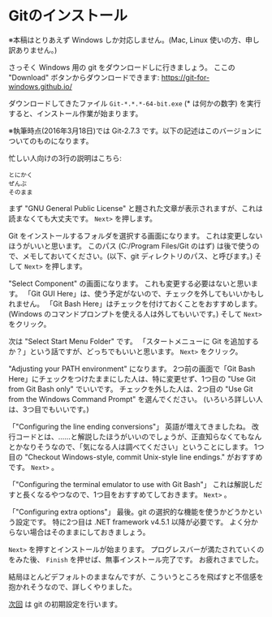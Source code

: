 # Gitのインストール

※本稿はとりあえず Windows しか対応しません。(Mac, Linux 使いの方、申し訳ありません。)

さっそく Windows 用の git をダウンロードしに行きましょう。
ここの "Download" ボタンからダウンロードできます: <https://git-for-windows.github.io/>

ダウンロードしてきたファイル ``Git-*.*.*-64-bit.exe`` (* は何かの数字) を実行すると、インストール作業が始まります。

※執筆時点(2016年3月18日)では Git-2.7.3 です。以下の記述はこのバージョンについてのものになります。

忙しい人向けの3行の説明はこちら:

```
とにかく
ぜんぶ
そのまま
```

まず "GNU General Public License" と題された文章が表示されますが、これは読まなくても大丈夫です。 ``Next>`` を押します。

Git をインストールするフォルダを選択する画面になります。
これは変更しないほうがいいと思います。
このパス (C:/Program Files/Git のはず) は後で使うので、メモしておいてください。(以下、git ディレクトリのパス、と呼びます。)
そして ``Next>`` を押します。

"Select Component" の画面になります。
これも変更する必要はないと思います。
「Git GUI Here」は、使う予定がないので、チェックを外してもいいかもしれません。
「Git Bash Here」はチェックを付けておくことをおすすめします。
(Windows のコマンドプロンプトを使える人は外してもいいです。)
そして ``Next>`` をクリック。

次は "Select Start Menu Folder" です。
「スタートメニューに Git を追加するか？」という話ですが、どっちでもいいと思います。
``Next>`` をクリック。

"Adjusting your PATH environment" になります。
2つ前の画面で「Git Bash Here」にチェックをつけたままにした人は、特に変更せず、1つ目の "Use Git from Git Bash only" でいいです。
チェックを外した人は、2つ目の "Use Git from the Windows Command Prompt" を選んでください。
(いろいろ詳しい人は、3つ目でもいいです。)

「"Configuring the line ending conversions"」
英語が増えてきましたね。
改行コードとは、……と解説したほうがいいのでしょうが、正直知らなくてもなんとかなりそうなので、「気になる人は調べてください」ということにします。
1つ目の "Checkout Windows-style, commit Unix-style line endings." がおすすめです。
``Next>`` 。

「"Configuring the terminal emulator to use with Git Bash"」
これは解説しだすと長くなるやつなので、1つ目をおすすめてしておきます。
``Next>`` 。

「"Configuring extra options"」
最後。git の選択的な機能を使うかどうかという設定です。
特に2つ目は .NET framework v4.5.1 以降が必要です。
よく分からない場合はそのままにしておきましょう。

``Next>`` を押すとインストールが始まります。
プログレスバーが満たされていくのをみた後、 `Finish` を押せば、無事インストール完了です。
お疲れさまでした。

結局ほとんどデフォルトのままなんですが、こういうところを飛ばすと不信感を抱かれそうなので、詳しくやりました。

[次回](chapter2.md) は git の初期設定を行います。
